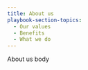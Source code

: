 ```yaml
---
title: About us
playbook-section-topics:
  - Our values
  - Benefits
  - What we do
---
```


About us body
